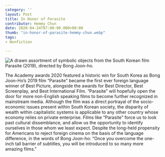 ```yaml
---
category: ''
layout: Post
title: In Honor of Parasite
contributor: Hemmy Chun
date: 2020-04-24T07:00:00.000+00:00
thumb: "in-honor-of-parasite-hemmy-chun.webp"
tags: 
- Nonfiction

---
```

<img src="{{ site.baseurl }}/uploads/in-honor-of-parasite-hemmy-chun.jpg" 
    alt="A drawn assortment of symbolic objects from the South Korean film Parasite (2019), directed by Bong Joon-ho." 
    class="w650">

The Academy awards 2020 featured a historic win for South Korea as Bong Joon-Ho’s 2019 film “Parasite” became the first ever foreign language winner of Best Picture, alongside the awards for Best Director, Best Screenplay, and Best International Film. “Parasite” will hopefully open the door for more non-English speaking films to become further recognized in mainstream media. Although the film was a direct portrayal of the socio-economic issues present within South Korean society, the disparity of wealth within capitalistic systems is applicable to any other country whose economy relies on private enterprise. Films like “Parasite” force us to look past cultural dissemblance, and allow us the opportunity to identify ourselves in those whom we least expect. Despite the long-held propensity for Americans to reject foreign cinema on the basis of the language difference, in the words of Bong Joon-ho: “Once you overcome the one-inch tall barrier of subtitles, you will be introduced to so many more amazing films.”